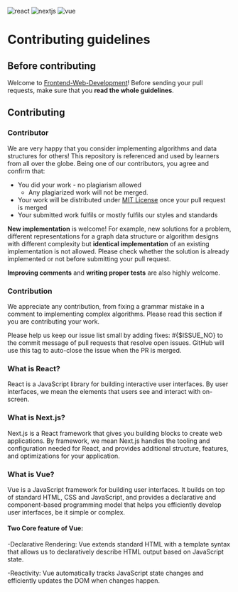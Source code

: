 ![react](https://user-images.githubusercontent.com/76655825/194720609-2fb31525-eb96-4845-8fd0-53f6596b4c8f.png)
![nextjs](https://user-images.githubusercontent.com/76655825/194720648-0ad25e1e-a714-4fe9-8a4f-62dd15c050b6.png)
![vue](https://user-images.githubusercontent.com/76655825/194720575-f363f54b-07f7-46a0-878f-d618ecfb19f4.png)

# Contributing guidelines

## Before contributing

Welcome to [Frontend-Web-Development](https://github.com/Developer-Student-Clubs-MMDU/Frontend-Web-Development)! Before sending your pull requests, make sure that you __read the whole guidelines__.

## Contributing

### Contributor

We are very happy that you consider implementing algorithms and data structures for others! This repository is referenced and used by learners from all over the globe. Being one of our contributors, you agree and confirm that:

- You did your work - no plagiarism allowed
  - Any plagiarized work will not be merged.
- Your work will be distributed under [MIT License](LICENSE.md) once your pull request is merged
- Your submitted work fulfils or mostly fulfils our styles and standards

__New implementation__ is welcome! For example, new solutions for a problem, different representations for a graph data structure or algorithm designs with different complexity but __identical implementation__ of an existing implementation is not allowed. Please check whether the solution is already implemented or not before submitting your pull request.

__Improving comments__ and __writing proper tests__ are also highly welcome.

### Contribution

We appreciate any contribution, from fixing a grammar mistake in a comment to implementing complex algorithms. Please read this section if you are contributing your work.

Please help us keep our issue list small by adding fixes: #{$ISSUE_NO} to the commit message of pull requests that resolve open issues. GitHub will use this tag to auto-close the issue when the PR is merged.

### What is React?

React is a JavaScript library for building interactive user interfaces.
By user interfaces, we mean the elements that users see and interact with on-screen.

### What is Next.js?

Next.js is a React framework that gives you building blocks to create web applications.
By framework, we mean Next.js handles the tooling and configuration needed for React, and provides additional structure, features, and optimizations for your application.

### What is Vue?

Vue is a JavaScript framework for building user interfaces. It builds on top of standard HTML, CSS and JavaScript, and provides a declarative and component-based programming model that helps you efficiently develop user interfaces, be it simple or complex.

#### Two Core feature of Vue:
-Declarative Rendering: Vue extends standard HTML with a template syntax that allows us to declaratively describe HTML output based on JavaScript state.

-Reactivity: Vue automatically tracks JavaScript state changes and efficiently updates the DOM when changes happen.
